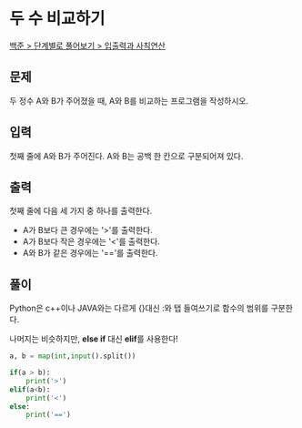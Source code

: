 # 두 수 비교하기

[백준 > 단계별로 풀어보기 > 입출력과 사칙연산](https://www.acmicpc.net/problem/1330)

## 문제

두 정수 A와 B가 주어졌을 때, A와 B를 비교하는 프로그램을 작성하시오.

## 입력

첫째 줄에 A와 B가 주어진다. A와 B는 공백 한 칸으로 구분되어져 있다.

## 출력

첫째 줄에 다음 세 가지 중 하나를 출력한다.

-   A가 B보다 큰 경우에는 '>'를 출력한다.
-   A가 B보다 작은 경우에는 '<'를 출력한다.
-   A와 B가 같은 경우에는 '=='를 출력한다.

## 풀이

Python은 c++이나 JAVA와는 다르게 {}대신 :와 탭 들여쓰기로 함수의 범위를 구분한다.

나머지는 비슷하지만, **else if** 대신 **elif**를 사용한다!

```python
a, b = map(int,input().split())

if(a > b):
    print('>')
elif(a<b):
    print('<')
else:
    print('==')
```
